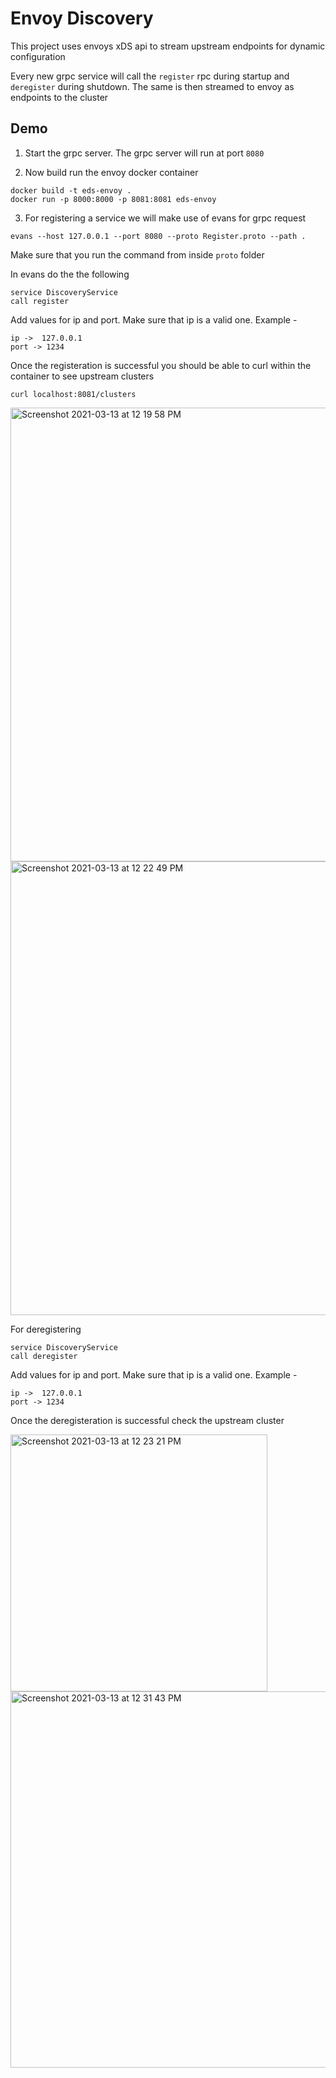 # Envoy Discovery

This project uses envoys xDS api to stream upstream endpoints for dynamic configuration

Every new grpc service will call the `register` rpc during startup and `deregister` during shutdown. 
The same is then streamed to envoy as endpoints to the cluster


## Demo

1. Start the grpc server. The grpc server will run at port `8080`

2. Now build run the envoy docker container

```
docker build -t eds-envoy .
docker run -p 8000:8000 -p 8081:8081 eds-envoy
```

3. For registering a service we will make use of evans for grpc request

```
evans --host 127.0.0.1 --port 8080 --proto Register.proto --path .
```
Make sure that you run the command from inside `proto` folder

In evans do the the following
```
service DiscoveryService
call register
```
Add values for ip and port. Make sure that ip is a valid one. Example -
```
ip ->  127.0.0.1
port -> 1234
```

Once the registeration is successful you should be able to curl within the container to see upstream clusters

```
curl localhost:8081/clusters
```

<img width="726" alt="Screenshot 2021-03-13 at 12 19 58 PM" src="https://user-images.githubusercontent.com/12782512/111022526-30937e80-83f9-11eb-87e6-00d869928d84.png">
<img width="726" alt="Screenshot 2021-03-13 at 12 22 49 PM" src="https://user-images.githubusercontent.com/12782512/111022525-2f625180-83f9-11eb-8935-20da7b5dabc1.png">

For deregistering 

```
service DiscoveryService
call deregister
```
Add values for ip and port. Make sure that ip is a valid one. Example -
```
ip ->  127.0.0.1
port -> 1234
```

Once the deregisteration is successful check the upstream cluster

<img width="411" alt="Screenshot 2021-03-13 at 12 23 21 PM" src="https://user-images.githubusercontent.com/12782512/111022523-2ec9bb00-83f9-11eb-983f-8562f6019f7d.png">
<img width="602" alt="Screenshot 2021-03-13 at 12 31 43 PM" src="https://user-images.githubusercontent.com/12782512/111022516-2a9d9d80-83f9-11eb-85c2-d766ea954368.png">


